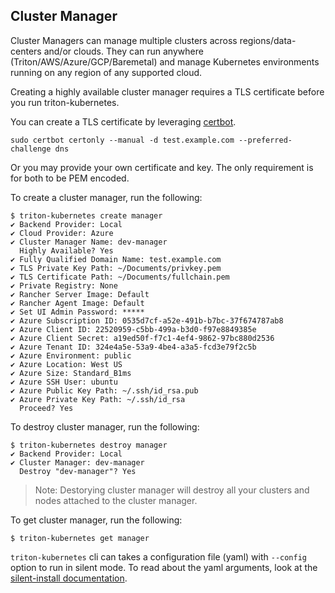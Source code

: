 ## Cluster Manager

Cluster Managers can manage multiple clusters across regions/data-centers and/or clouds. They can run anywhere (Triton/AWS/Azure/GCP/Baremetal) and manage Kubernetes environments running on any region of any supported cloud.

Creating a highly available cluster manager requires a TLS certificate before you run triton-kubernetes.

You can create a TLS certificate by leveraging [certbot](https://certbot.eff.org/docs/install.html).
```
sudo certbot certonly --manual -d test.example.com --preferred-challenge dns
```
Or you may provide your own certificate and key. The only requirement is for both to be PEM encoded.

To create a cluster manager, run the following:
```
$ triton-kubernetes create manager
✔ Backend Provider: Local
✔ Cloud Provider: Azure
✔ Cluster Manager Name: dev-manager
  Highly Available? Yes
✔ Fully Qualified Domain Name: test.example.com
✔ TLS Private Key Path: ~/Documents/privkey.pem
✔ TLS Certificate Path: ~/Documents/fullchain.pem
✔ Private Registry: None
✔ Rancher Server Image: Default
✔ Rancher Agent Image: Default
✔ Set UI Admin Password: *****
✔ Azure Subscription ID: 0535d7cf-a52e-491b-b7bc-37f674787ab8
✔ Azure Client ID: 22520959-c5bb-499a-b3d0-f97e8849385e
✔ Azure Client Secret: a19ed50f-f7c1-4ef4-9862-97bc880d2536
✔ Azure Tenant ID: 324e4a5e-53a9-4be4-a3a5-fcd3e79f2c5b
✔ Azure Environment: public
✔ Azure Location: West US
✔ Azure Size: Standard_B1ms
✔ Azure SSH User: ubuntu
✔ Azure Public Key Path: ~/.ssh/id_rsa.pub
✔ Azure Private Key Path: ~/.ssh/id_rsa
  Proceed? Yes

```

To destroy cluster manager, run the following:

```
$ triton-kubernetes destroy manager
✔ Backend Provider: Local
✔ Cluster Manager: dev-manager
  Destroy "dev-manager"? Yes
```
> Note: Destorying cluster manager will destroy all your clusters and nodes attached to the cluster manager.

To get cluster manager, run the following:

```
$ triton-kubernetes get manager
```

`triton-kubernetes` cli can takes a configuration file (yaml) with `--config` option to run in silent mode. To read about the yaml arguments, look at the [silent-install documentation](https://github.com/joyent/triton-kubernetes/tree/master/docs/guide/silent-install-yaml.md).